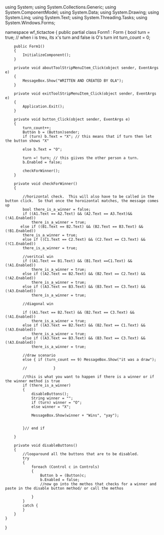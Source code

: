 using System;
using System.Collections.Generic;
using System.ComponentModel;
using System.Data;
using System.Drawing;
using System.Linq;
using System.Text;
using System.Threading.Tasks;
using System.Windows.Forms;

namespace wf_tictactoe
{
    public partial class Form1 : Form
    {
        bool turn = true; // when i is treu, its x's turn and false is O's turn
        int turn_count = 0; 

        public Form1()
        {
            InitializeComponent();
        }

        private void aboutToolStripMenuItem_Click(object sender, EventArgs e)
        {
            MessageBox.Show("WRITTEN AND CREATED BY OLA");
        }

        private void exitToolStripMenuItem_Click(object sender, EventArgs e)
        {
            Application.Exit();
        }

        private void button_Click(object sender, EventArgs e)
        {
            turn_count++;
            Button b = (Button)sender;
            if (turn) b.Text = "X"; // this means that if turn then let the button shows "X"

            else b.Text = "O";

            turn =! turn; // this giives the other person a turn.
            b.Enabled = false;

            checkForWinner();
        }

        private void checkForWinner()
        {

            //horizontal check.  This will also have to be called in the button click.  So that once the horoizontal matches, the message comes up
            bool there_is_a_winner = false;
            if ((A1.Text == A2.Text) && (A2.Text == A3.Text)&& (!A1.Enabled))
                there_is_a_winner = true;
           else if ((B1.Text == B2.Text) && (B2.Text == B3.Text) && (!B1.Enabled)) 
            there_is_a_winner = true;
            else if ((C1.Text == C2.Text) && (C2.Text == C3.Text) && (!C1.Enabled)) 
            there_is_a_winner = true;

            //veritcal win
            if ((A1.Text == B1.Text) && (B1.Text ==C1.Text) && (!A1.Enabled))
                there_is_a_winner = true;
            else if ((A2.Text == B2.Text) && (B2.Text == C2.Text) && (!A2.Enabled))
                there_is_a_winner = true;
            else if ((A3.Text == B3.Text) && (B3.Text == C3.Text) && (!A3.Enabled))
                there_is_a_winner = true;

            //diagonal win

            if ((A1.Text == B2.Text) && (B2.Text == C3.Text) && (!A1.Enabled))
                there_is_a_winner = true;
            else if ((A3.Text == B2.Text) && (B2.Text == C1.Text) && (!A3.Enabled))
                there_is_a_winner = true;
            else if ((A3.Text == B3.Text) && (B3.Text == C3.Text) && (!A3.Enabled))
                there_is_a_winner = true;

            //draw scenario
            else { if (turn_count == 9) MessageBox.Show("it was a draw");
                    
            //            }

            //this is what you want to happen if there is a winner or if the winner method is true
            if (there_is_a_winner)
            {
                disableButtons();
                String winner = "";
                if (turn) winner = "O";
                else winner = "X";

                MessageBox.Show(winner + "Wins", "yay");

                                
            }// end if            

        }

        private void disableButtons()
        {
            //looparound all the buttons that are to be disabled.
            try
            {
                foreach (Control c in Controls)
                {
                    Button b = (Button)c;
                    b.Enabled = false;
                    //now go into the methos that checks for a winner and paste in the disable button method/ or call the methos

                }
            }
            catch {
            }
        }
    }
}
